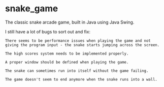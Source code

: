 # snake_game
The classic snake arcade game, built in Java using Java Swing.

I still have a lot of bugs to sort out and fix:

	There seems to be performance issues when playing the game and not giving the program input - the snake starts jumping across the screen.
	
	The high scores system needs to be implemented properly.
	
	A proper window should be defined when playing the game.
	
	The snake can sometimes run into itself without the game failing.
	
	The game doesn't seem to end anymore when the snake runs into a wall.
